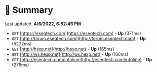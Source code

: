 # 📖 Summary
Last updated: **4/6/2022, 6:52:46 PM**

- `GET` [https://eseqtech.com](https://eseqtech.com) - **Up** (371ms)
- `GET` [http://forum.eseqtech.com](http://forum.eseqtech.com) - **Up** (5272ms)
- `GET` [http://hexp.net](http://hexp.net) - **Up** (165ms)
- `GET` [http://ws.hexp.net](http://ws.hexp.net) - **Up** (160ms)
- `GET` [http://eseqtech.com/infoline](http://eseqtech.com/infoline) - **Up** (275ms)

